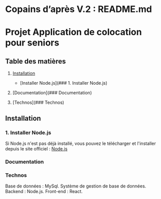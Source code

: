 # Copains d’après V.2 : README.md

# Projet Application de colocation pour seniors

## Table des matières

1. [Installation](https://www.notion.so/Copains-d-apr-s-README-md-a400c59cc55245d38020b814f0f5efeb?pvs=21)
    - [Installer Node.js](### 1. Installer Node.js)

2. [Documentation](### Documentation)
3. [Technos](### Technos)



## Installation

### 1. Installer Node.js

Si Node.js n'est pas déjà installé, vous pouvez le télécharger et l'installer depuis le site officiel : [Node.js](https://nodejs.org/)

### Documentation

### Technos
Base de données : MySql.
Système de gestion de base de données.
Backend : Node.js.
Front-end : React.